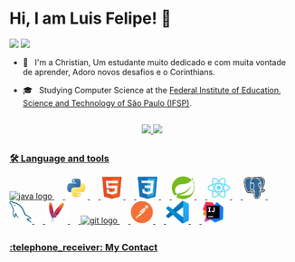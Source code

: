 # Hi, I am Luis Felipe! 👋

![](https://komarev.com/ghpvc/?username=luisfelipemaia&color=006bed)
![](https://img.shields.io/github/followers/luisfelipemaia.svg?style=social&label=Follow&maxAge=2592000)

- 🤔 &nbsp; I'm a Christian, Um estudante muito dedicado e com muita vontade de aprender, Adoro novos desafios e o Corinthians.
  
- 🎓 &nbsp; Studying Computer Science at the <a href="https://www.sbv.ifsp.edu.br/"> Federal Institute of Education, Science and Technology of São Paulo (IFSP)</a>.

##

<div align="center">
  <a href="https://github.com/luisfelipemaia">
  <img height="180em" src="https://github-readme-stats.vercel.app/api?      username=luisfelipemaia&show_icons=true&include_all_commits=true&count_private=true&theme=radical"/>
  <img height="180em" src="https://github-readme-stats.vercel.app/api/top-langs/?username=luisfelipemaia&layout=compact&langs_count=10&theme=radical"/>
</div>

##

<h3 align="left">🛠 Language and tools</h3>

<div align="left">
  <img src="https://cdn.jsdelivr.net/gh/devicons/devicon/icons/java/java-original.svg" height="40" alt="java logo"  />
  <img width="15" />
  <img src="https://github.com/devicons/devicon/blob/master/icons/python/python-original.svg" height="40" alt="python logo"  />
  <img width="15" />
  <img src="https://github.com/devicons/devicon/blob/master/icons/html5/html5-original.svg" height="40" alt="html5 logo"  />
  <img width="15" />
  <img src="https://github.com/devicons/devicon/blob/master/icons/css3/css3-original.svg" height="40" alt="css3 logo"  />
  <img width="15" />
  <img src="https://github.com/devicons/devicon/blob/master/icons/spring/spring-original.svg" height="40" alt="spring logo"  />
  <img width="15" />
  <img src="https://github.com/devicons/devicon/blob/master/icons/react/react-original.svg" height="40" alt="react logo"  />
  <img width="15" />
  <img src="https://github.com/devicons/devicon/blob/master/icons/postgresql/postgresql-original.svg" height="40" alt="postgresql logo"  />
  <img width="15" />
  <img src="https://github.com/devicons/devicon/blob/master/icons/mysql/mysql-original.svg" height="40" alt="mysql logo"  />
  <img width="15" />
  <img src="https://github.com/devicons/devicon/blob/master/icons/maven/maven-original.svg" height="40" alt="maven logo"  />
  <img width="15" />
  <img src="https://cdn.jsdelivr.net/gh/devicons/devicon@latest/devicon.min.css" height="40" alt="git logo"  />
  <img width="15" />
  <img src="https://github.com/devicons/devicon/blob/master/icons/postman/postman-original.svg" height="40" alt="postman logo" />
  <img width="15" />
  <img src="https://github.com/devicons/devicon/blob/master/icons/vscode/vscode-original.svg" height="40" alt="vscode logo"  />
  <img width="15" />
  <img src="https://github.com/devicons/devicon/blob/master/icons/intellij/intellij-original.svg" height="40" alt="intellij logo"  />
</div>

##

<h3> :telephone_receiver:  My Contact</h3>
